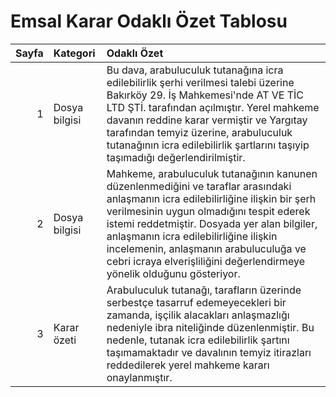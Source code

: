 # Emsal Karar Odaklı Özet Tablosu

|   Sayfa | Kategori      | Odaklı Özet                                                                                                                                                                                                                                                                                                                                                                                 |
|--------:|:--------------|:--------------------------------------------------------------------------------------------------------------------------------------------------------------------------------------------------------------------------------------------------------------------------------------------------------------------------------------------------------------------------------------------|
|       1 | Dosya bilgisi | Bu dava, arabuluculuk tutanağına icra edilebilirlik şerhi verilmesi talebi üzerine Bakırköy 29. İş Mahkemesi'nde AT VE TİC LTD ŞTİ. tarafından açılmıştır. Yerel mahkeme davanın reddine karar vermiştir ve Yargıtay tarafından temyiz üzerine, arabuluculuk tutanağının icra edilebilirlik şartlarını taşıyip taşımadığı değerlendirilmiştir.                                              |
|       2 | Dosya bilgisi | Mahkeme, arabuluculuk tutanağının kanunen düzenlenmediğini ve taraflar arasındaki anlaşmanın icra edilebilirliğine ilişkin bir şerh verilmesinin uygun olmadığını tespit ederek istemi reddetmiştir. Dosyada yer alan bilgiler, anlaşmanın icra edilebilirliğine ilişkin incelemenin, anlaşmanın arabuluculuğa ve cebri icraya elverişliliğini değerlendirmeye yönelik olduğunu gösteriyor. |
|       3 | Karar özeti   | Arabuluculuk tutanağı, tarafların üzerinde serbestçe tasarruf edemeyecekleri bir zamanda, işçilik alacakları anlaşmazlığı nedeniyle ibra niteliğinde düzenlenmiştir. Bu nedenle, tutanak icra edilebilirlik şartını taşımamaktadır ve davalının temyiz itirazları reddedilerek yerel mahkeme kararı onaylanmıştır.                                                                          |
